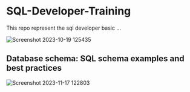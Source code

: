# SQL-Developer-Training
This repo represent the sql developer basic ...

![Screenshot 2023-10-19 125435](https://github.com/mindexpert7546/SQL-Developer-Training/assets/89348788/c5963ffd-bae2-4643-8216-dc3b9fdb40a6)

## Database schema: SQL schema examples and best practices


![Screenshot 2023-11-17 122803](https://github.com/mindexpert7546/SQL-Developer-Training/assets/89348788/e163ec06-d5d8-489a-a7d3-f7f06c5dc1a6)

